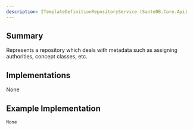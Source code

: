 ```yaml
---
description: ITemplateDefinitionRepositoryService (SanteDB.Core.Api)
---
```


## Summary
Represents a repository which deals with metadata such as assigning authorities,
            concept classes, etc.

## Implementations

None

## Example Implementation
```
None
```
